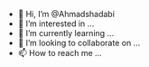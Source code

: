 - 👋 Hi, I’m @Ahmadshadabi
- 👀 I’m interested in ...
- 🌱 I’m currently learning ...
- 💞️ I’m looking to collaborate on ...
- 📫 How to reach me ...

<!---
Ahmadshadabi/Ahmadshadabi is a ✨ special ✨ repository because its `README.md` (this file) appears on your GitHub profile.
You can click the Preview link to take a look at your changes.
--->
